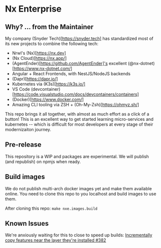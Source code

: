 # Nx Enterprise

## Why? ... from the Maintainer
My company (Snyder Tech)[https://snyder.tech] has standardized most of its new projects to combine the following tech:
- Nrwl's (Nx)[https://nx.dev]
- (Nx Cloud)[https://nx.app/]
- (AgentEnder)[https://github.com/AgentEnder]'s excellent (@nx-dotnet)[https://www.nx-dotnet.com/]
- Angular + React Frontends, with NestJS/NodeJS backends
- (Dapr)[https://dapr.io/]
- Kubernetes via (K3s)[https://k3s.io/]
- VS Code (devcontainer)[https://code.visualstudio.com/docs/devcontainers/containers]
- (Docker)[https://www.docker.com/]
- Amazing CLI tooling via ZSH + (Oh-My-Zsh)[https://ohmyz.sh/]

This repo brings it all together, with almost as much effort as a click of a button! This is an excellent way to get started learning micro-services and kubernetes -- which is difficult for most developers at every stage of their modernizaiton journey.

## Pre-release
This repository is a WIP and packages are experimental. We will publish (and republish) on npmjs when ready.
## Build images
We do not publish multi-arch docker images yet and make them available online. You need to clone this repo to you localhost and build images to use them.

After cloning this repo: `make nxe.images.build`


## Known Issues
We're anxiously waiting for this to close to speed up builds: [Incrementally copy features near the layer they're installed #382](https://github.com/devcontainers/cli/pull/382)
